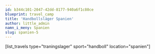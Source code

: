 ```yaml
---
id: b344c101-2047-42dd-8177-940a6f1c80ce
blueprint: travel_camp
title: 'Handbollsläger Spanien'
author: little_admin
namn_i_meny: Spanien
slug: spanien-5
---
```

<p>[list_travels type="traningslager" sport="handboll" location="spanien"]</p>
